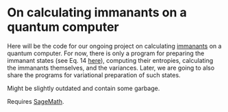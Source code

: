 # On calculating immanants on a quantum computer

Here will be the code for our ongoing project on calculating [immanants](https://en.wikipedia.org/wiki/Immanant) on a quantum computer. For now, there is only a program for preparing the immanant states (see Eq. 14 [here](https://arxiv.org/abs/1702.03528)), computing their entropies, calculating the immanants themselves, and the variances. Later, we are going to also share the programs for variational preparation of such states.

Might be slightly outdated and contain some garbage.

Requires [SageMath](https://www.sagemath.org/).
